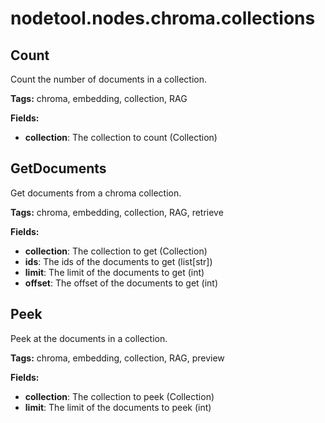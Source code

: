 # nodetool.nodes.chroma.collections

## Count

Count the number of documents in a collection.

**Tags:** chroma, embedding, collection, RAG

**Fields:**
- **collection**: The collection to count (Collection)


## GetDocuments

Get documents from a chroma collection.

**Tags:** chroma, embedding, collection, RAG, retrieve

**Fields:**
- **collection**: The collection to get (Collection)
- **ids**: The ids of the documents to get (list[str])
- **limit**: The limit of the documents to get (int)
- **offset**: The offset of the documents to get (int)


## Peek

Peek at the documents in a collection.

**Tags:** chroma, embedding, collection, RAG, preview

**Fields:**
- **collection**: The collection to peek (Collection)
- **limit**: The limit of the documents to peek (int)


